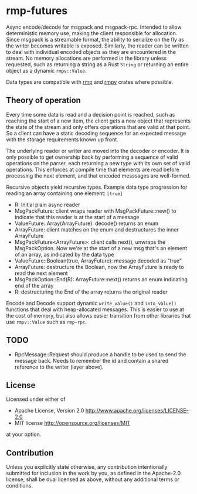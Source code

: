 # rmp-futures

Async encode/decode for msgpack and msgpack-rpc. Intended to allow
deterministic memory use, making the client responsible for allocation. Since
msgpack is a streamable format, the ability to serialize on the fly as the
writer becomes writable is exposed. Similarly, the reader can be written to
deal with individual encoded objects as they are encountered in the stream.
No memory allocations are performed in the library unless requested, such as
returning a string as a Rust `String` or returning an entire object as a
dynamic `rmpv::Value`.

Data types are compatible with [rmp](https://crates.io/crates/rmp ) and
[rmpv](https://crates.io/crates/rmpv) crates where possible.

## Theory of operation

Every time some data is read and a decision point is reached, such as reaching
the start of a new item, the client gets a new object that represents the state
of the stream and only offers operations that are valid at that point. So a
client can have a static decoding sequence for an expected message with the
storage requirements known up front.

The underlying reader or writer are moved into the decoder or encoder. It is
only possible to get ownership back by performing a sequence of valid
operations on the parser, each returning a new type with its own set of valid
operations. This enforces at compile time that elements are read before
processing the next element, and that encoded messsages are well-formed.

Recursive objects yield recursive types. Example data type progression for
reading an array containing one element: `[true]`

- R: Initial plain async reader
- MsgPackFuture<R>: client wraps reader with MsgPackFuture::new() to indicate that this reader is at the start of a message
- ValueFuture::Array(ArrayFuture<R>): decode() returns an enum
- ArrayFuture<R>: client matches on the enum and destructures the inner ArrayFuture
- MsgPackFuture<ArrayFuture<R>>: client calls next(), unwraps the MsgPackOption. Now we're at the start of a new msg that's an element of an array, as indicated by the data type
- ValueFuture::Boolean(true, ArrayFuture<R>): message decoded as "true"
- ArrayFuture<R>: destructure the Boolean, now the ArrayFuture is ready to read the next element
- MsgPackOption::End(R): ArrayFuture::next() returns an enum indicating end of the array
- R: destructuring the End of the array returns the original reader

Encode and Decode support dynamic `write_value()` and `into_value()` functions
that deal with heap-allocated messages. This is easier to use at the cost of
memory, but also allows easier transition from other libraries that use
`rmpv::Value` such as `rmp-rpc`.


## TODO

- RpcMessage::Request should produce a handle to be used to send the message back. Needs to remember the id and contain a shared reference to the writer (layer above).

## License

Licensed under either of

* Apache License, Version 2.0 http://www.apache.org/licenses/LICENSE-2.0
* MIT license http://opensource.org/licenses/MIT

at your option.

## Contribution

Unless you explicitly state otherwise, any contribution intentionally submitted
for inclusion in the work by you, as defined in the Apache-2.0 license, shall be
dual licensed as above, without any additional terms or conditions.
